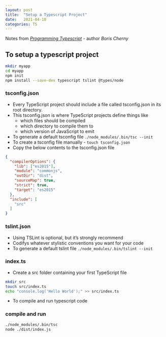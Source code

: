 ```yaml
---
layout: post
title:  "Setup a Typescript Project"
date:   2021-04-10
categories: TS
---
```

Notes from *[Programming Typescript](https://www.amazon.com/Programming-TypeScript-Making-JavaScript-Applications/dp/1492037656)* - author *Boris Cherny*

## To setup a typescript project

```bash
mkdir myapp
cd myapp
npm init
npm install --save-dev typescript tslint @types/node

```

### tsconfig.json

- Every TypeScript project should include a file called tsconfig.json in its root directory. 
- This tsconfig.json is where TypeScript projects define things like
  - which files should be compiled
  - which directory to compile them to
  - which version of JavaScript to emit
- To generate a default tsconfig file `./node_modules/.bin/tsc --init`
- To create a tsconfig file manually - `touch tsconfig.json`
- Copy the below contents to the tsconfig.json file

```json
{
  "compilerOptions": {
    "lib": ["es2015"],
    "module": "commonjs",
    "outDir": "dist",
    "sourceMap": true,
    "strict": true,
    "target": "es2015"
  },
  "include": [
    "src"
  ]
}
```

### tslint.json

- Using TSLint is optional, but it’s strongly recommend
- Codifys whatever stylistic conventions you want for your code
- To generate a default tslint file `./node_modules/.bin/tslint --init`

### index.ts

- Create a src folder containing your first TypeScript file

```bash
mkdir src
touch src/index.ts
echo "console.log('Hello World');" >> src/index.ts
```

- To compile and run typescript code

### compile and run

```bash
./node_modules/.bin/tsc
node ./dist/index.js 
```
